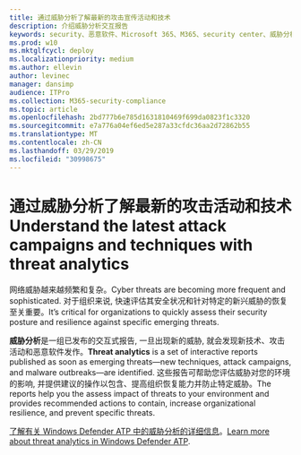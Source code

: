 ```yaml
---
title: 通过威胁分析了解最新的攻击宣传活动和技术
description: 介绍威胁分析交互报告
keywords: security、恶意软件、Microsoft 365、M365、security center、威胁分析、Windows Defender ATP、网络、安全状态、新威胁
ms.prod: w10
ms.mktglfcycl: deploy
ms.localizationpriority: medium
ms.author: ellevin
author: levinec
manager: dansimp
audience: ITPro
ms.collection: M365-security-compliance
ms.topic: article
ms.openlocfilehash: 2bd777b6e785d1631810469f699da0823f1c3320
ms.sourcegitcommit: e7a776a04ef6ed5e287a33cfdc36aa2d72862b55
ms.translationtype: MT
ms.contentlocale: zh-CN
ms.lasthandoff: 03/29/2019
ms.locfileid: "30998675"
---
```

# <a name="understand-the-latest-attack-campaigns-and-techniques-with-threat-analytics"></a><span data-ttu-id="cffe2-104">通过威胁分析了解最新的攻击活动和技术</span><span class="sxs-lookup"><span data-stu-id="cffe2-104">Understand the latest attack campaigns and techniques with threat analytics</span></span>

<span data-ttu-id="cffe2-105">网络威胁越来越频繁和复杂。</span><span class="sxs-lookup"><span data-stu-id="cffe2-105">Cyber threats are becoming more frequent and sophisticated.</span></span> <span data-ttu-id="cffe2-106">对于组织来说, 快速评估其安全状况和针对特定的新兴威胁的恢复至关重要。</span><span class="sxs-lookup"><span data-stu-id="cffe2-106">It’s critical for organizations to quickly assess their security posture and resilience against specific emerging threats.</span></span>

<span data-ttu-id="cffe2-107">**威胁分析**是一组已发布的交互式报告, 一旦出现新的威胁, 就会发现新技术、攻击活动和恶意软件发作。</span><span class="sxs-lookup"><span data-stu-id="cffe2-107">**Threat analytics** is a set of interactive reports published as soon as emerging threats—new techniques, attack campaigns, and malware outbreaks—are identified.</span></span> <span data-ttu-id="cffe2-108">这些报告可帮助您评估威胁对您的环境的影响, 并提供建议的操作以包含、提高组织恢复能力并防止特定威胁。</span><span class="sxs-lookup"><span data-stu-id="cffe2-108">The reports help you the assess impact of threats to your environment and provides recommended actions to contain, increase organizational resilience, and prevent specific threats.</span></span>

<span data-ttu-id="cffe2-109">[了解有关 Windows Defender ATP 中的威胁分析的详细信息](https://docs.microsoft.com/en-us/windows/security/threat-protection/windows-defender-atp/threat-analytics)。</span><span class="sxs-lookup"><span data-stu-id="cffe2-109">[Learn more about threat analytics in Windows Defender ATP](https://docs.microsoft.com/en-us/windows/security/threat-protection/windows-defender-atp/threat-analytics).</span></span>  
